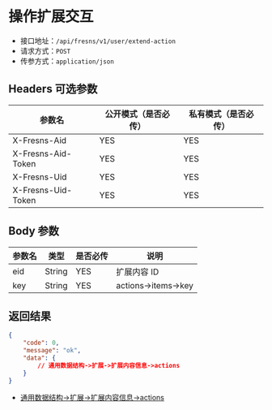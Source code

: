 # 操作扩展交互

- 接口地址：`/api/fresns/v1/user/extend-action`
- 请求方式：`POST`
- 传参方式：`application/json`

## Headers 可选参数

| 参数名 | 公开模式（是否必传） | 私有模式（是否必传） |
| --- | --- | --- |
| X-Fresns-Aid | YES | YES |
| X-Fresns-Aid-Token | YES | YES |
| X-Fresns-Uid | YES | YES |
| X-Fresns-Uid-Token | YES | YES |

## Body 参数

| 参数名 | 类型 | 是否必传 | 说明 |
| --- | --- | --- | --- |
| eid | String | YES | 扩展内容 ID |
| key | String | YES | actions->items->key |

## 返回结果

```json
{
    "code": 0,
    "message": "ok",
    "data": {
        // 通用数据结构->扩展->扩展内容信息->actions
    }
}
```

- [通用数据结构->扩展->扩展内容信息->actions](../../reference/data/extends.md#扩展内容信息)
